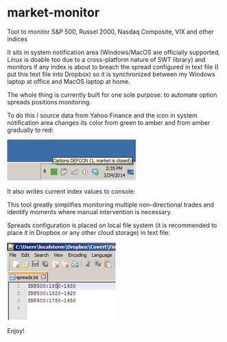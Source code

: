 market-monitor
==============

Tool to monitor S&amp;P 500, Russel 2000, Nasdaq Composite, VIX and other indices

It sits in system notification area (Windows/MacOS are officially supported, Linux is doable too due to a cross-platform nature of SWT library) and monitors if any index is about to breach the spread configured in text file (I put this text file into Dropbox) so it is synchronized between my Windows laptop at office and MacOS laptop at home.

The whole thing is currently built for one sole purpose: to automate option spreads positions monitoring.

To do this I source data from Yahoo Finance and the icon in system notification area changes its color from 
green to amber and from amber gradually to red:

![Market Closed](/docs/images/market-closed.png "Market Closed")

It also writes current index values to console: 


This tool greatly simplifies monitoring multiple non-directional trades and identify moments where manual intervention is necessary.  

Spreads configuration is placed on local file system (it is recommended to place it in Dropbox or any other cloud storage) in text file:

![Spreads config file](/docs/images/spreads-config.png "Spreads config file")

Enjoy!
